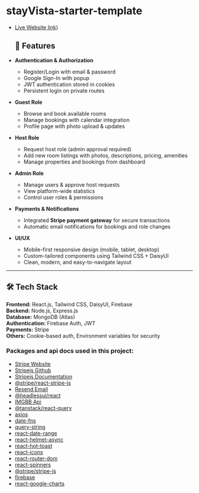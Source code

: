 # stayVista-starter-template
- [Live Website link](https://jerin-s-parlour-842a7.web.app/))

  ## 🚀 Features

- **Authentication & Authorization**
  - Register/Login with email & password  
  - Google Sign-In with popup  
  - JWT authentication stored in cookies  
  - Persistent login on private routes  

- **Guest Role**
  - Browse and book available rooms  
  - Manage bookings with calendar integration  
  - Profile page with photo upload & updates  

- **Host Role**
  - Request host role (admin approval required)  
  - Add new room listings with photos, descriptions, pricing, amenities  
  - Manage properties and bookings from dashboard  

- **Admin Role**
  - Manage users & approve host requests  
  - View platform-wide statistics  
  - Control user roles & permissions  

- **Payments & Notifications**
  - Integrated **Stripe payment gateway** for secure transactions  
  - Automatic email notifications for bookings and role changes  

- **UI/UX**
  - Mobile-first responsive design (mobile, tablet, desktop)  
  - Custom-tailored components using Tailwind CSS + DaisyUI  
  - Clean, modern, and easy-to-navigate layout  

---

## 🛠️ Tech Stack

**Frontend:** React.js, Tailwind CSS, DaisyUI, Firebase  
**Backend:** Node.js, Express.js  
**Database:** MongoDB (Atlas)  
**Authentication:** Firebase Auth, JWT  
**Payments:** Stripe  
**Others:** Cookie-based auth, Environment variables for security  

### Packages and api docs used in this project:

- [Stripe Website](https://stripe.com/)
- [Stripejs Github](https://github.com/stripe/react-stripe-js)
- [Stripejs Documentation](https://docs.stripe.com/payments/quickstart)
- [@stripe/react-stripe-js](https://www.npmjs.com/package/@stripe/react-stripe-js)
- [Resend Email](https://resend.com/home)
- [@headlessui/react](https://www.npmjs.com/package/@headlessui/react)
- [IMGBB Api](https://api.imgbb.com/)
- [@tanstack/react-query](https://www.npmjs.com/package/@tanstack/react-query)
- [axios](https://www.npmjs.com/package/axios)
- [date-fns](https://www.npmjs.com/package/date-fns)
- [query-string](https://www.npmjs.com/package/query-string)
- [react-date-range](https://www.npmjs.com/package/react-date-range)
- [react-helmet-async](https://www.npmjs.com/package/react-helmet-async)
- [react-hot-toast](https://www.npmjs.com/package/react-hot-toast)
- [react-icons](https://www.npmjs.com/package/react-icons)
- [react-router-dom](https://www.npmjs.com/package/react-router-dom)
- [react-spinners](https://www.npmjs.com/package/react-spinners)
- [@stripe/stripe-js](https://www.npmjs.com/package/@stripe/stripe-js)
- [firebase](https://www.npmjs.com/package/firebase)
- [react-google-charts](https://www.react-google-charts.com/examples/line-chart)
